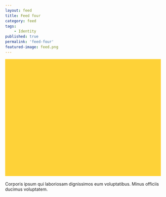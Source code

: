 ```yaml
---
layout: feed
title: Feed four
category: feed
tags:
    - Identity
published: true
permalink: 'feed-four'
featured-image: feed.png
---
```



<img src="/assets/feed.png" class="mb-2 rounded-[4px]">
<p class="max-w-xl">Corporis ipsum qui laboriosam dignissimos eum voluptatibus. Minus officiis ducimus voluptatem.</p>